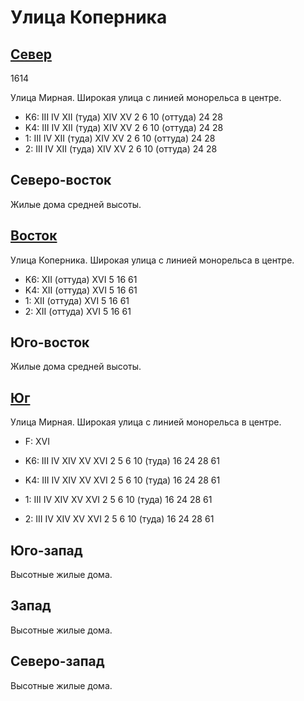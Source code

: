 # Улица Коперника

## [Север](./450080.md)

1614

Улица Мирная.
Широкая улица с линией монорельса в центре.

* K6:   III IV  XII (туда)  XIV XV
        2   6   10 (оттуда) 24  28
* K4:   III IV  XII (туда)  XIV XV
        2   6   10 (оттуда) 24  28
* 1:    III IV  XII (туда)  XIV XV
        2   6   10 (оттуда) 24  28
* 2:    III IV  XII (туда)  XIV XV
        2   6   10 (оттуда) 24  28

## Северо-восток

Жилые дома средней высоты.

## [Восток](./460090.md)

Улица Коперника.
Широкая улица с линией монорельса в центре.

* K6:   XII (оттуда)  XVI
        5   16  61
* K4:   XII (оттуда)  XVI
        5   16  61
* 1:    XII (оттуда)  XVI
        5   16  61
* 2:    XII (оттуда)  XVI
        5   16  61

## Юго-восток

Жилые дома средней высоты.

## [Юг](./450100.md)

Улица Мирная.
Широкая улица с линией монорельса в центре.

* F:    XVI

* K6:   III IV  XIV XV  XVI
        2   5   6   10 (туда)   16  24  28  61
* K4:   III IV  XIV XV  XVI
        2   5   6   10 (туда)   16  24  28  61
* 1:    III IV  XIV XV  XVI
        2   5   6   10 (туда)   16  24  28  61
* 2:    III IV  XIV XV  XVI
        2   5   6   10 (туда)   16  24  28  61

## Юго-запад

Высотные жилые дома.

## Запад

Высотные жилые дома.

## Северо-запад

Высотные жилые дома.
